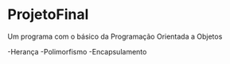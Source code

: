 # ProjetoFinal
Um programa com o básico da Programação Orientada a Objetos

-Herança
-Polimorfismo
-Encapsulamento
